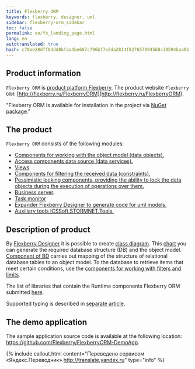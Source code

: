 ```yaml
---
title: Flexberry ORM
keywords: flexberry, designer, uml
sidebar: flexberry-orm_sidebar
toc: false
permalink: en/fo_landing_page.html
lang: en
autotranslated: true
hash: c70ae28dff0ddd8bfaa4be687c796bf7e3da2814f827657094568c30594baa0b
---
```


## Product information

`Flexberry ORM` is [product platform Flexberry](fp_landing_page.html). The product website `Flexberry ORM`: [http://flexberry.ru/FlexberryORM](http://flexberry.ru/FlexberryORM).

"Flexberry ORM is available for installation in the project via [NuGet package](https://www.nuget.org/packages/NewPlatform.Flexberry.ORM)."

## The product

`Flexberry ORM` consists of the following modules:

* [Components for working with the object model (data objects).](fo_data-object.html)
* [Access components data source (data services).](fo_data-service.html)
* [Views](fd_view-definition.html)
* [Components for filtering the received data (constraints).](fo_limitation.html)
* [Pessimistic locking components, providing the ability to lock the data objects during the execution of operations over them.](fo_lock-service.html)
* [Business server](fo_business-logic.html).
* [Task monitor](fo_business-task-monitor.html)
* [Expander Flexberry Designer to generate code for uml models.](fo_orm-case-plugin.html)
* [Auxiliary tools ICSSoft.STORMNET.Tools.](fo_ics-soft-stormnet-tools.html)

## Description of product

By [Flexberry Designer](fd_flexberry.html) it is possible to create [class diagram](fd_class-diagram.html). This [chart](fd_class-diagram.html) you can generate the required database structure (DB) and the object model. [Component of BD](fo_data-service.html) carries out mapping of the structure of relational database tables to an object model. To the database to retrieve items that meet certain conditions, use the [components for working with filters and limits](fo_limitation.html).

The list of libraries that contain the Runtime components Flexberry ORM submitted [here](fo_flexberry-orm-libraries.html).

Supported typing is described in [separate article](fo_flexberry-orm-types.html).

## The demo application
The sample application source code is available at the following location: <https://github.com/Flexberry/FlexberryORM-DemoApp>.


{% include callout.html content="Переведено сервисом «Яндекс.Переводчик» <http://translate.yandex.ru>" type="info" %}
